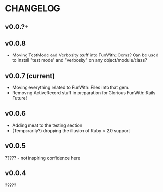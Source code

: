 CHANGELOG
=========

v0.0.?+
------


v0.0.8
-------

* Moving TestMode and Verbosity stuff into FunWith::Gems?  Can be used to install "test mode" and "verbosity" on any object/module/class?

v0.0.7  (current)
-----------------

* Moving everything related to FunWith::Files into that gem.
* Removing ActiveRecord stuff in preparation for Glorious FunWith::Rails Future!

v0.0.6
------

* Adding meat to the testing section
* (Temporarily?) dropping the illusion of Ruby < 2.0 support


v0.0.5
------

?????  - not inspiring confidence here

v0.0.4
------

?????